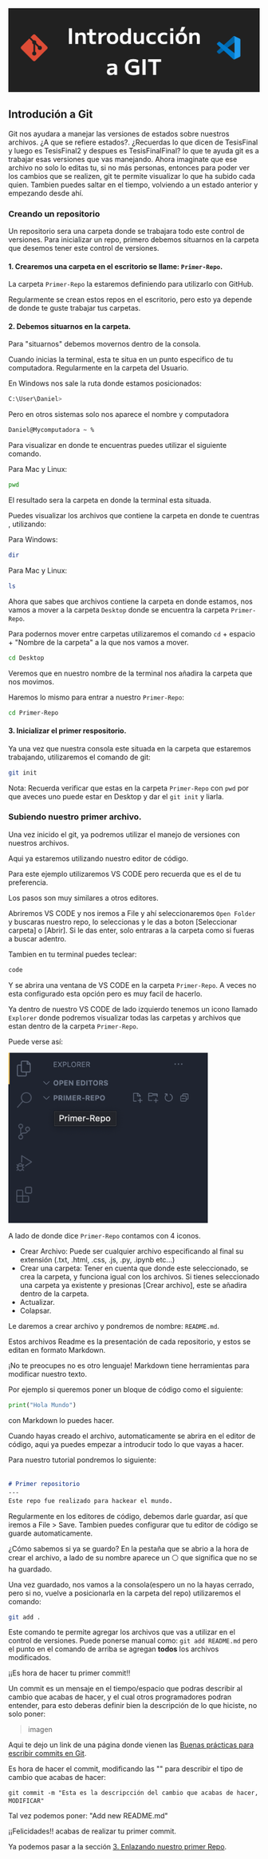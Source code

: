 <img src='./assets/Intro_GIT.png'>

## Introdución a Git

Git nos ayudara a manejar las versiones de estados sobre nuestros archivos. ¿A que se refiere estados?. ¿Recuerdas lo que dicen de TesisFinal y luego es TesisFinal2 y despues es TesisFinalFinal? lo que te ayuda git es a trabajar esas versiones que vas manejando. Ahora imaginate que ese archivo no solo lo editas tu, si no más personas, entonces para poder ver los cambios que se realizen, git te permite visualizar lo que ha subido cada quien. Tambien puedes saltar en el tiempo, volviendo a un estado anterior y empezando desde ahí. 

### Creando un repositorio

Un repositorio sera una carpeta donde se trabajara todo este control de versiones. 
Para inicializar un repo, primero debemos situarnos en la carpeta que desemos tener este control de versiones.

#### 1. Crearemos una carpeta en el escritorio se llame: `Primer-Repo`. 

La carpeta `Primer-Repo` la estaremos definiendo para utilizarlo con GitHub.

Regularmente se crean estos repos en el escritorio, pero esto ya depende de donde te guste trabajar tus carpetas.

#### 2. Debemos situarnos en la carpeta.

Para "situarnos" debemos movernos dentro de la consola.

Cuando inicias la terminal, esta te situa en un punto especifico de tu computadora. Regularmente en la carpeta del Usuario. 


En Windows nos sale la ruta donde estamos posicionados:

```Bash
C:\User\Daniel>
```

Pero en otros sistemas solo nos aparece el nombre y computadora
```Bash
Daniel@Mycomputadora ~ %
```

Para visualizar en donde te encuentras puedes utilizar el siguiente comando.

Para Mac y Linux:
```Bash
pwd
```

El resultado sera la carpeta en donde la terminal esta situada. 

Puedes visualizar los archivos que contiene la carpeta en donde te cuentras , utilizando:

Para Windows: 
```Bash
dir
```

Para Mac y Linux:
```Bash
ls
```

Ahora que sabes que archivos contiene la carpeta en donde estamos, nos vamos a mover a la carpeta `Desktop` donde se encuentra la carpeta `Primer-Repo`.

Para podernos mover entre carpetas utilizaremos el comando `cd` + espacio + "Nombre de la carpeta" a la que nos vamos a mover.

```Bash
cd Desktop
```

Veremos que en nuestro nombre de la terminal nos añadira la carpeta que nos movimos. 

Haremos lo mismo para entrar a nuestro `Primer-Repo`:

```Bash
cd Primer-Repo
```

#### 3. Inicializar el primer respositorio.

Ya una vez que nuestra consola este situada en la carpeta que estaremos trabajando, utilizaremos el comando de git:

```Bash
git init
```

Nota: Recuerda verificar que estas en la carpeta `Primer-Repo` con `pwd` por que aveces uno puede estar en Desktop y dar el `git init` y liarla.  

### Subiendo nuestro primer archivo.

Una vez inicido el git, ya podremos utilizar el manejo de versiones con nuestros archivos.

Aqui ya estaremos utilizando nuestro editor de código. 

Para este ejemplo utilizaremos VS CODE pero recuerda que es el de tu preferencia.

Los pasos son muy similares a otros editores.

Abriremos VS CODE y nos iremos a File y ahí seleccionaremos `Open Folder` y buscaras nuestro repo, lo seleccionas y le das a boton [Seleccionar carpeta] o [Abrir]. Si le das enter, solo entraras a la carpeta como si fueras a buscar adentro. 

Tambien en tu terminal puedes teclear:
```Bash
code 
```
Y se abrira una ventana de VS CODE en la carpeta `Primer-Repo`. A veces no esta configurado esta opción pero es muy facil de hacerlo.

Ya dentro de nuestro VS CODE de lado izquierdo tenemos un icono llamado `Explorer` donde podremos visualizar todas las carpetas y archivos que estan dentro de la carpeta `Primer-Repo`.

Puede verse así:

<img src='./assets/Explorer.png' width='400'>

A lado de donde dice `Primer-Repo` contamos con 4 iconos.
* Crear Archivo: Puede ser cualquier archivo especificando al final su extensión (.txt, .html, .css, .js, .py, .ipynb etc...)
* Crear una carpeta: Tener en cuenta que donde este seleccionado, se crea la carpeta, y funciona igual con los archivos. Si tienes seleccionado una carpeta ya existente y presionas [Crear archivo], este se añadira dentro de la carpeta.
* Actualizar.
* Colapsar.

Le daremos a crear archivo y pondremos de nombre: `README.md`. 

Estos archivos Readme es la presentación de cada repositorio, y estos se editan en formato Markdown.

¡No te preocupes no es otro lenguaje! Markdown tiene herramientas para modificar nuestro texto. 

Por ejemplo si queremos poner un bloque de código como el siguiente:

```Python
print("Hola Mundo")
```
con Markdown lo puedes hacer.

Cuando hayas creado el archivo, automaticamente se abrira en el editor de código, aqui ya puedes empezar a introducir todo lo que vayas a hacer.

Para nuestro tutorial pondremos lo siguiente:

```Markdown

# Primer repositorio
---
Este repo fue realizado para hackear el mundo.

```

Regularmente en los editores de código, debemos darle guardar, así que iremos a File > Save. Tambien puedes configurar que tu editor de código se guarde automaticamente.

¿Cómo sabemos si ya se guardo? En la pestaña que se abrio a la hora de crear el archivo, a lado de su nombre aparece un ⚪️ que significa que no se ha guardado.

Una vez guardado, nos vamos a la consola(espero un no la hayas cerrado, pero si no, vuelve a posicionarla en la carpeta del repo) utilizaremos el comando:

```Bash
git add .
```

Este comando te permite agregar los archivos que vas a utilizar en el control de versiones. Puede ponerse manual como: `git add README.md` pero el punto en el comando de arriba se agregan **todos** los archivos modificados.

¡¡Es hora de hacer tu primer commit!! 

Un commit es un mensaje en el tiempo/espacio que podras describir al cambio que acabas de hacer, y el cual otros programadores podran entender, para esto deberas definir bien la descripción de lo que hiciste, no solo poner:

> imagen

Aqui te dejo un link de una página donde vienen las [Buenas prácticas para escribir commits en Git](https://midu.dev/buenas-practicas-escribir-commits-git/).

Es hora de hacer el commit, modificando las "" para describir el tipo de cambio que acabas de hacer:
```Git
git commit -m "Esta es la descripcción del cambio que acabas de hacer, MODIFICAR"
```
 Tal vez podemos poner: "Add new README.md"

 ¡¡Felicidades!! acabas de realizar tu primer commit.



Ya podemos pasar a la sección <a href='3_Enlace.md'>3. Enlazando nuestro primer Repo</a>.